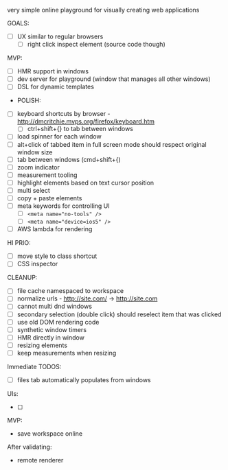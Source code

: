 very simple online playground for visually creating web applications

GOALS:

- [ ] UX similar to regular browsers
  - [ ] right click inspect element (source code though)

MVP:

- [ ] HMR support in windows
- [ ] dev server for playground (window that manages all other windows)
- [ ] DSL for dynamic templates

- POLISH:

- [ ] keyboard shortcuts by browser - http://dmcritchie.mvps.org/firefox/keyboard.htm
   - [ ] ctrl+shift+{} to tab between windows
- [ ] load spinner for each window
- [ ] alt+click of tabbed item in full screen mode should respect original window size
- [ ] tab between windows (cmd+shift+{)
- [ ] zoom indicator
- [ ] measurement tooling
- [ ] highlight elements based on text cursor position
- [ ] multi select
- [ ] copy + paste elements
- [ ] meta keywords for controlling UI
  - [ ] `<meta name="no-tools" />`
  - [ ] `<meta name="device=ios5" />`
- [ ] AWS lambda for rendering

HI PRIO:

- [ ] move style to class shortcut
- [ ] CSS inspector

CLEANUP:

- [ ] file cache namespaced to workspace
- [ ] normalize urls - http://site.com/ -> http://site.com
- [ ] cannot multi dnd windows
- [ ] secondary selection (double click) should reselect item that was clicked
- [ ] use old DOM rendering code
- [ ] synthetic window timers
- [ ] HMR directly in window
- [ ] resizing elements
- [ ] keep measurements when resizing

Immediate TODOS:

- [ ] files tab automatically populates from windows

UIs:

- [ ] 

MVP:

- save workspace online

After validating:

- remote renderer
